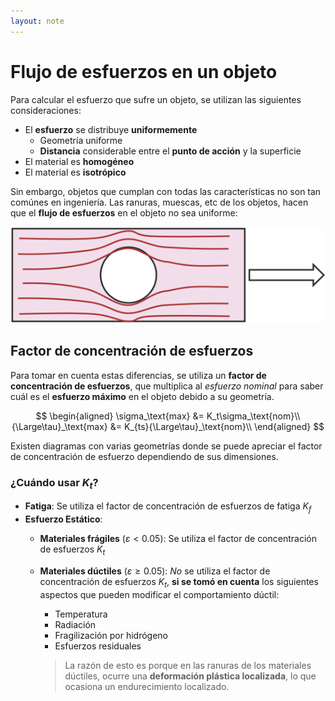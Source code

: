 ```yaml
---
layout: note
---
```


# Flujo de esfuerzos en un objeto
Para calcular el esfuerzo que sufre un objeto, se utilizan las siguientes consideraciones:

* El **esfuerzo** se distribuye **uniformemente**
    * Geometría uniforme
    * **Distancia** considerable entre el **punto de acción** y la superficie
* El material es **homogéneo**
* El material es **isotrópico**

Sin embargo, objetos que cumplan con todas las características no son tan comúnes en ingeniería. Las ranuras, muescas, etc de los objetos, hacen que el **flujo de esfuerzos** en el objeto no sea uniforme:

![Flujo de esfuerzos en objeto con muesca](../../img/flujo-esfuerzos-muesca.svg)

## Factor de concentración de esfuerzos
Para tomar en cuenta estas diferencias, se utiliza un **factor de concentración de esfuerzos**, que multiplica al *esfuerzo nominal* para saber cuál es el **esfuerzo máximo** en el objeto debido a su geometría.

$$
\begin{aligned}
\sigma_\text{max} &= K_t\sigma_\text{nom}\\
{\Large\tau}_\text{max} &= K_{ts}{\Large\tau}_\text{nom}\\
\end{aligned}
$$

Existen diagramas con varias geometrías donde se puede apreciar el factor de concentración de esfuerzo dependiendo de sus dimensiones.

### ¿Cuándo usar $K_t$?
* **Fatiga**: Se utiliza el factor de concentración de esfuerzos de fatiga $K_f$
* **Esfuerzo Estático**:
    * **Materiales frágiles** ($\varepsilon < 0.05$): Se utiliza el factor de concentración de esfuerzos $K_t$
    * **Materiales dúctiles** ($\varepsilon \geq 0.05$): *No* se utiliza el factor de concentración de esfuerzos $K_t$, **si se tomó en cuenta** los siguientes aspectos que pueden modificar el comportamiento dúctil:
        * Temperatura
        * Radiación
        * Fragilización por hidrógeno
        * Esfuerzos residuales

        > La razón de esto es porque en las ranuras de los materiales dúctiles, ocurre una **deformación plástica localizada**, lo que ocasiona un endurecimiento localizado.
